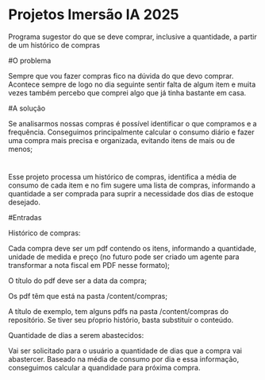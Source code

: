 # Projetos Imersão IA 2025
Programa sugestor do que se deve comprar, inclusive a quantidade, a partir de um histórico de compras

#O problema

Sempre que vou fazer compras fico na dúvida do que devo comprar.
Acontece sempre de logo no dia seguinte sentir falta de algum item e muita vezes também percebo que comprei algo que já tinha bastante em casa.

#A solução

Se analisarmos nossas compras é possível identificar o que compramos e a frequência.
Conseguimos principalmente calcular o consumo diário e fazer uma compra mais precisa e 
organizada, evitando itens de mais ou de menos;

#
Esse projeto processa um histórico de compras, identifica a média de consumo de cada item e no fim sugere uma lista de compras, informando a quantidade a ser comprada para suprir a necessidade dos dias de estoque desejado.

#Entradas

Histórico de compras:

 Cada compra deve ser um pdf contendo os itens, informando a quantidade, unidade de medida e preço (no futuro pode ser criado um agente para transformar a nota fiscal em PDF nesse formato);

 O título do pdf deve ser a data da compra;

 Os pdf têm que está na pasta /content/compras;
 
 A título de exemplo, tem alguns pdfs na pasta /content/compras do repositório. Se tiver seu pŕoprio histório, basta substituir o conteúdo.

Quantidade de dias a serem abastecidos:

 Vai ser solicitado para o usuário a quantidade de dias que a compra vai abastercer. Baseado na média de consumo por dia e essa informação, conseguimos calcular a quandidade para próxima compra.
